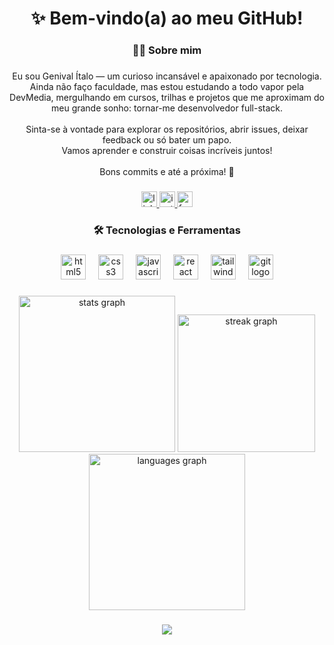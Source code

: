 <h1 align="center">✨ Bem-vindo(a) ao meu GitHub!</h1>

###

<h3 align="center">👩‍💻  Sobre mim</h3>

###

<p align="center">Eu sou Genival Ítalo — um curioso incansável e apaixonado por tecnologia.  <br>Ainda não faço faculdade, mas estou estudando a todo vapor pela DevMedia, mergulhando em cursos, trilhas e projetos que me aproximam do meu grande sonho: tornar-me desenvolvedor full-stack.<br><br>Sinta-se à vontade para explorar os repositórios, abrir issues, deixar feedback ou só bater um papo.  <br>Vamos aprender e construir coisas incríveis juntos!<br><br>Bons commits e até a próxima! 🚀</p>

###

<div align="center">
  <a href="https://www.linkedin.com/in/italobsilva/" target="_blank">
    <img src="https://img.shields.io/static/v1?message=LinkedIn&logo=linkedin&label=&color=0077B5&logoColor=white&labelColor=&style=for-the-badge" height="25" alt="linkedin logo"  />
  </a>
  <a href="https://www.instagram.com/italobsilva7/" target="_blank">
    <img src="https://img.shields.io/static/v1?message=Instagram&logo=instagram&label=&color=E4405F&logoColor=white&labelColor=&style=for-the-badge" height="25" alt="instagram logo"  />
  </a>
  <a href="https://www.facebook.com/profile.php?id=100085264896027" target="_blank">
    <img src="https://img.shields.io/static/v1?message=Facebook&logo=facebook&label=&color=1877F2&logoColor=white&labelColor=&style=for-the-badge" height="25" alt="facebook logo"  />
  </a>
</div>

###

<h3 align="center">🛠  Tecnologias e Ferramentas</h3>

###

<div align="center">
  <img src="https://cdn.jsdelivr.net/gh/devicons/devicon/icons/html5/html5-original.svg" height="40" alt="html5 logo"  />
  <img width="12" />
  <img src="https://cdn.jsdelivr.net/gh/devicons/devicon/icons/css3/css3-original.svg" height="40" alt="css3 logo"  />
  <img width="12" />
  <img src="https://cdn.jsdelivr.net/gh/devicons/devicon/icons/javascript/javascript-original.svg" height="40" alt="javascript logo"  />
  <img width="12" />
  <img src="https://cdn.simpleicons.org/react/61DAFB" height="40" alt="react logo"  />
  <img width="12" />
  <img src="https://cdn.simpleicons.org/tailwindcss/06B6D4" height="40" alt="tailwindcss logo"  />
  <img width="12" />
  <img src="https://cdn.jsdelivr.net/gh/devicons/devicon/icons/git/git-original.svg" height="40" alt="git logo"  />
</div>

###

<div align="center">
  <img src="https://github-readme-stats.vercel.app/api?username=genivalitalo&hide_title=false&hide_rank=false&show_icons=true&include_all_commits=true&count_private=true&disable_animations=false&theme=tokyonight&locale=en&hide_border=false&order=1" height="250" alt="stats graph"  />
  <img src="https://streak-stats.demolab.com?user=genivalitalo&locale=en&mode=daily&theme=tokyonight&hide_border=false&border_radius=5&order=3" height="220" alt="streak graph"  />
  <img src="https://github-readme-stats.vercel.app/api/top-langs?username=genivalitalo&locale=en&hide_title=false&layout=compact&card_width=320&langs_count=10&theme=tokyonight&hide_border=false&order=2&custom_title=Linguagens%20mais%20usadas" height="250" alt="languages graph"  />
</div>

###

<div align="center">
  <img src="https://profile-counter.glitch.me/genivalitalo/count.svg?"  />
</div>

###
